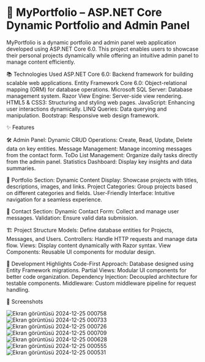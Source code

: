 # 🚀 MyPortfolio – ASP.NET Core Dynamic Portfolio and Admin Panel
MyPortfolio is a dynamic portfolio and admin panel web application developed using ASP.NET Core 6.0. This project enables users to showcase their personal projects dynamically while offering an intuitive admin panel to manage content efficiently.

📚 Technologies Used
ASP.NET Core 6.0: Backend framework for building scalable web applications.
Entity Framework Core 6.0: Object-relational mapping (ORM) for database operations.
Microsoft SQL Server: Database management system.
Razor View Engine: Server-side view rendering.
HTML5 & CSS3: Structuring and styling web pages.
JavaScript: Enhancing user interactions dynamically.
LINQ Queries: Data querying and manipulation.
Bootstrap: Responsive web design framework.

✨ Features

🛠️ Admin Panel:
Dynamic CRUD Operations: Create, Read, Update, Delete data on key entities.
Message Management: Manage incoming messages from the contact form.
ToDo List Management: Organize daily tasks directly from the admin panel.
Statistics Dashboard: Display key insights and data summaries.

🌟 Portfolio Section:
Dynamic Content Display: Showcase projects with titles, descriptions, images, and links.
Project Categories: Group projects based on different categories and fields.
User-Friendly Interface: Intuitive navigation for a seamless experience.

📧 Contact Section:
Dynamic Contact Form: Collect and manage user messages.
Validation: Ensure valid data submission.

🏗️ Project Structure
Models: Define database entities for Projects, Messages, and Users.
Controllers: Handle HTTP requests and manage data flow.
Views: Display content dynamically with Razor syntax.
View Components: Reusable UI components for modular design.

🧠 Development Highlights
Code-First Approach: Database designed using Entity Framework migrations.
Partial Views: Modular UI components for better code organization.
Dependency Injection: Decoupled architecture for testable components.
Middleware: Custom middleware pipeline for request handling.

📸 Screenshots

![Ekran görüntüsü 2024-12-25 000758](https://github.com/user-attachments/assets/672e5b5e-bbca-4d32-9f17-e5a088f02d96)
![Ekran görüntüsü 2024-12-25 000733](https://github.com/user-attachments/assets/b378fcd8-93f2-4f8c-a605-cd8d7baac493)
![Ekran görüntüsü 2024-12-25 000726](https://github.com/user-attachments/assets/5434a7ad-0883-458e-a90a-0bbdfb965564)
![Ekran görüntüsü 2024-12-25 000709](https://github.com/user-attachments/assets/aa719870-3014-4f61-9375-61198847d515)
![Ekran görüntüsü 2024-12-25 000628](https://github.com/user-attachments/assets/172fe9c1-5bef-472a-ad97-edc1bfe076a6)
![Ekran görüntüsü 2024-12-25 000555](https://github.com/user-attachments/assets/f083338d-bd3b-4239-a66b-ee76b0296ce6)
![Ekran görüntüsü 2024-12-25 000531](https://github.com/user-attachments/assets/42201209-d10e-46fd-8c14-e2ccf171281c)
